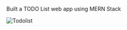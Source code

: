 Built a TODO List web app using MERN Stack

![Todolist](https://github.com/user-attachments/assets/0910b561-9999-428a-b305-f79b0046991f)
